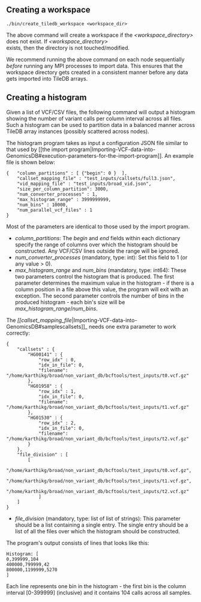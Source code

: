 ## Creating a workspace

    ./bin/create_tiledb_workspace <workspace_dir>

The above command will create a workspace if the _\<workspace_directory\>_ does not exist. If _\<workspace_directory\>_  
exists, then the directory is not touched/modified.

We recommend running the above command on each node sequentially _before_ running any MPI processes to import data. This 
ensures that the workspace directory gets created in a consistent manner before any data gets imported into TileDB 
arrays.

## Creating a histogram
Given a list of VCF/CSV files, the following command will output a histogram showing the number of variant calls per 
column interval across all files. Such a histogram can be used to partition data in a balanced manner across TileDB 
array instances (possibly scattered across nodes).

The histogram program takes as input a configuration JSON file similar to that used by [[the import 
program|Importing-VCF-data-into-GenomicsDB#execution-parameters-for-the-import-program]]. An example file is shown 
below:

    {   "column_partitions" : [ {"begin": 0 }  ],
        "callset_mapping_file" : "test_inputs/callsets/full3.json",
        "vid_mapping_file" : "test_inputs/broad_vid.json",
        "size_per_column_partition": 3000,
        "num_converter_processes" : 1,
        "max_histogram_range" : 3999999999,
        "num_bins" : 10000,
        "num_parallel_vcf_files" : 1
    }  

Most of the parameters are identical to those used by the import program.
* _column_partitions_: The _begin_ and _end_ fields within each dictionary specify the range of columns over which the 
histogram should be constructed. Any VCF/CSV lines outside the range will be ignored.
* _num_converter_processes_ (mandatory, type: int): Set this field to 1 (or any value \> 0).
* _max_histogram_range_ and _num_bins_ (mandatory, type: int64): These two parameters control the histogram that is 
produced. The first parameter determines the maximum value in the histogram - if there is a column position in a file 
above this value, the program will exit with an exception. The second parameter controls the number of bins in the 
produced histogram - each bin's size will be _max_histogram_range_/_num_bins_.

The _[[callset_mapping_file_|Importing-VCF-data-into-GenomicsDB#samplescallsets]]_ needs one extra parameter to work correctly:

    {
        "callsets" : {
            "HG00141" : {
                "row_idx" : 0,
                "idx_in_file": 0,
                "filename": "/home/karthikg/broad/non_variant_db/bcftools/test_inputs/t0.vcf.gz"
            },
            "HG01958" : {
                "row_idx" : 1,
                "idx_in_file": 0,
                "filename": "/home/karthikg/broad/non_variant_db/bcftools/test_inputs/t1.vcf.gz"
            },
            "HG01530" : {
                "row_idx" : 2,
                "idx_in_file": 0,
                "filename": "/home/karthikg/broad/non_variant_db/bcftools/test_inputs/t2.vcf.gz"
            }
        },
        "file_division" : [
            [
                "/home/karthikg/broad/non_variant_db/bcftools/test_inputs/t0.vcf.gz",
                "/home/karthikg/broad/non_variant_db/bcftools/test_inputs/t1.vcf.gz",
                "/home/karthikg/broad/non_variant_db/bcftools/test_inputs/t2.vcf.gz"
                ]
        ]
    }

* _file_division_ (mandatory, type: list of list of strings): This parameter should be a list containing a single entry. 
The single entry should be a list of all the files over which the histogram should be constructed.

The program's output consists of lines that looks like this:

    Histogram: [
    0,399999,104
    400000,799999,42
    800000,1199999,5270
    ]

Each line represents one bin in the histogram - the first bin is the column interval \[0-399999\] (inclusive) and it 
contains 104 calls across all samples.


